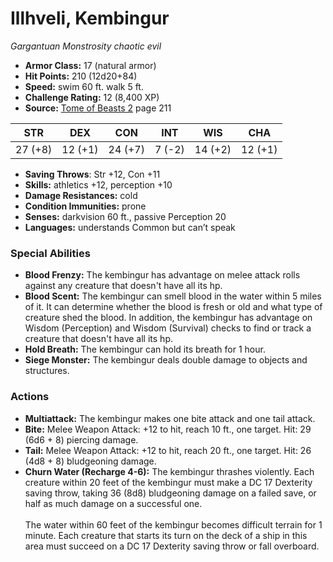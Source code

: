 # Illhveli, Kembingur

*Gargantuan* *Monstrosity* *chaotic evil*

- **Armor Class:** 17 (natural armor)
- **Hit Points:** 210 (12d20+84)
- **Speed:** swim 60 ft. walk 5 ft.
- **Challenge Rating:** 12 (8,400 XP)
- **Source:** [Tome of Beasts 2](https://koboldpress.com/kpstore/product/tome-of-beasts-2-for-5th-edition) page 211

| STR | DEX | CON | INT | WIS | CHA |
| --- | --- | --- | --- | --- | --- |
| 27 (+8) | 12 (+1) | 24 (+7) | 7 (-2) | 14 (+2) | 12 (+1) |

- **Saving Throws**: Str +12, Con +11
- **Skills:** athletics +12, perception +10
- **Damage Resistances:** cold
- **Condition Immunities:** prone
- **Senses:** darkvision 60 ft., passive Perception 20
- **Languages:** understands Common but can’t speak

### Special Abilities

- **Blood Frenzy:** The kembingur has advantage on melee attack rolls against any creature that doesn't have all its hp.
- **Blood Scent:** The kembingur can smell blood in the water within 5 miles of it. It can determine whether the blood is fresh or old and what type of creature shed the blood. In addition, the kembingur has advantage on Wisdom (Perception) and Wisdom (Survival) checks to find or track a creature that doesn't have all its hp.
- **Hold Breath:** The kembingur can hold its breath for 1 hour.
- **Siege Monster:** The kembingur deals double damage to objects and structures.

### Actions

- **Multiattack:** The kembingur makes one bite attack and one tail attack.
- **Bite:** Melee Weapon Attack: +12 to hit, reach 10 ft., one target. Hit: 29 (6d6 + 8) piercing damage.
- **Tail:** Melee Weapon Attack: +12 to hit, reach 20 ft., one target. Hit: 26 (4d8 + 8) bludgeoning damage.
- **Churn Water (Recharge 4-6):** The kembingur thrashes violently. Each creature within 20 feet of the kembingur must make a DC 17 Dexterity saving throw, taking 36 (8d8) bludgeoning damage on a failed save, or half as much damage on a successful one.<br><br>The water within 60 feet of the kembingur becomes difficult terrain for 1 minute. Each creature that starts its turn on the deck of a ship in this area must succeed on a DC 17 Dexterity saving throw or fall overboard.


